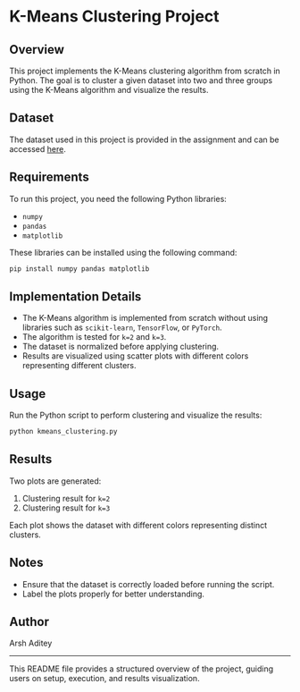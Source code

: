 # K-Means Clustering Project

## Overview
This project implements the K-Means clustering algorithm from scratch in Python. The goal is to cluster a given dataset into two and three groups using the K-Means algorithm and visualize the results.

## Dataset
The dataset used in this project is provided in the assignment and can be accessed [here](https://drive.google.com/file/d/1xHNXEdnyEcxMqlk4lA1JqVjKFr3sdV2Q/view?usp=drive_link).

## Requirements
To run this project, you need the following Python libraries:
- `numpy`
- `pandas`
- `matplotlib`

These libraries can be installed using the following command:
```bash
pip install numpy pandas matplotlib
```

## Implementation Details
- The K-Means algorithm is implemented from scratch without using libraries such as `scikit-learn`, `TensorFlow`, or `PyTorch`.
- The algorithm is tested for `k=2` and `k=3`.
- The dataset is normalized before applying clustering.
- Results are visualized using scatter plots with different colors representing different clusters.

## Usage
Run the Python script to perform clustering and visualize the results:
```bash
python kmeans_clustering.py
```

## Results
Two plots are generated:
1. Clustering result for `k=2`
2. Clustering result for `k=3`

Each plot shows the dataset with different colors representing distinct clusters.

## Notes
- Ensure that the dataset is correctly loaded before running the script.
- Label the plots properly for better understanding.

## Author
Arsh Aditey


---
This README file provides a structured overview of the project, guiding users on setup, execution, and results visualization.

